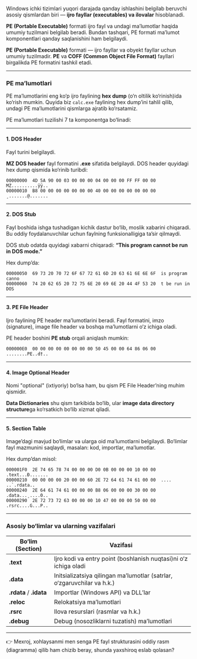 Windows ichki tizimlari yuqori darajada qanday ishlashini belgilab beruvchi asosiy qismlardan biri — **ijro fayllar (executables) va ilovalar** hisoblanadi.

**PE (Portable Executable)** formati ijro fayl va undagi ma’lumotlar haqida umumiy tuzilmani belgilab beradi. Bundan tashqari, PE formati ma’lumot komponentlari qanday saqlanishini ham belgilaydi.

**PE (Portable Executable)** formati — ijro fayllar va obyekt fayllar uchun umumiy tuzilmadir. **PE** va **COFF (Common Object File Format)** fayllari birgalikda PE formatini tashkil etadi.

---

### PE ma’lumotlari

PE ma’lumotlarini eng ko‘p ijro faylining **hex dump** (o‘n oltilik ko‘rinish)ida ko‘rish mumkin. Quyida biz `calc.exe` faylining hex dump’ini tahlil qilib, undagi PE ma’lumotlarini qismlarga ajratib ko‘rsatamiz.

PE ma’lumotlari tuzilishi 7 ta komponentga bo‘linadi:

---

#### 1. **DOS Header**

Fayl turini belgilaydi.

**MZ DOS header** fayl formatini **.exe** sifatida belgilaydi. DOS header quyidagi hex dump qismida ko‘rinib turibdi:

```
00000000  4D 5A 90 00 03 00 00 00 04 00 00 00 FF FF 00 00  MZ..........ÿÿ..
00000010  B8 00 00 00 00 00 00 00 40 00 00 00 00 00 00 00  ¸.......@.......
```

---

#### 2. **DOS Stub**

Fayl boshida ishga tushadigan kichik dastur bo‘lib, moslik xabarini chiqaradi. Bu oddiy foydalanuvchilar uchun faylning funksionalligiga ta’sir qilmaydi.

DOS stub odatda quyidagi xabarni chiqaradi:
**“This program cannot be run in DOS mode.”**

Hex dump’da:

```
00000050  69 73 20 70 72 6F 67 72 61 6D 20 63 61 6E 6E 6F  is program canno
00000060  74 20 62 65 20 72 75 6E 20 69 6E 20 44 4F 53 20  t be run in DOS 
```

---

#### 3. **PE File Header**

Ijro faylining PE header ma’lumotlarini beradi. Fayl formatini, imzo (signature), image file header va boshqa ma’lumotlarni o‘z ichiga oladi.

PE header boshini **PE stub** orqali aniqlash mumkin:

```
000000E0  00 00 00 00 00 00 00 00 50 45 00 00 64 86 06 00  ........PE..d†..
```

---

#### 4. **Image Optional Header**

Nomi "optional" (ixtiyoriy) bo‘lsa ham, bu qism PE File Header’ning muhim qismidir.

**Data Dictionaries** shu qism tarkibida bo‘lib, ular **image data directory structure**ga ko‘rsatkich bo‘lib xizmat qiladi.

---

#### 5. **Section Table**

Image’dagi mavjud bo‘limlar va ularga oid ma’lumotlarni belgilaydi. Bo‘limlar fayl mazmunini saqlaydi, masalan: kod, importlar, ma’lumotlar.

Hex dump’dan misol:

```
000001F0  2E 74 65 78 74 00 00 00 D0 0B 00 00 00 10 00 00  .text...Ð.......
00000210  00 00 00 00 20 00 00 60 2E 72 64 61 74 61 00 00  .... ..`.rdata..
00000240  2E 64 61 74 61 00 00 00 B8 06 00 00 00 30 00 00  .data...¸....0..
00000290  2E 72 73 72 63 00 00 00 10 47 00 00 00 50 00 00  .rsrc....G...P..
```

---

### Asosiy bo‘limlar va ularning vazifalari

| Bo‘lim (Section)        | Vazifasi                                                                |
| ----------------------- | ----------------------------------------------------------------------- |
| **.text**               | Ijro kodi va entry point (boshlanish nuqtasi)ni o‘z ichiga oladi        |
| **.data**               | Initsializatsiya qilingan ma’lumotlar (satrlar, o‘zgaruvchilar va h.k.) |
| **.rdata** / **.idata** | Importlar (Windows API) va DLL’lar                                      |
| **.reloc**              | Relokatsiya ma’lumotlari                                                |
| **.rsrc**               | Ilova resurslari (rasmlar va h.k.)                                      |
| **.debug**              | Debug (nosozliklarni tuzatish) ma’lumotlari                             |

---

👉 Mexroj, xohlaysanmi men senga PE fayl strukturasini oddiy rasm (diagramma) qilib ham chizib beray, shunda yaxshiroq eslab qolasan?
